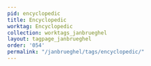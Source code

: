 ```yaml
---
pid: encyclopedic
title: Encyclopedic
worktag: Encyclopedic
collection: worktags_janbrueghel
layout: tagpage_janbrueghel
order: '054'
permalink: "/janbrueghel/tags/encyclopedic/"
---
```

